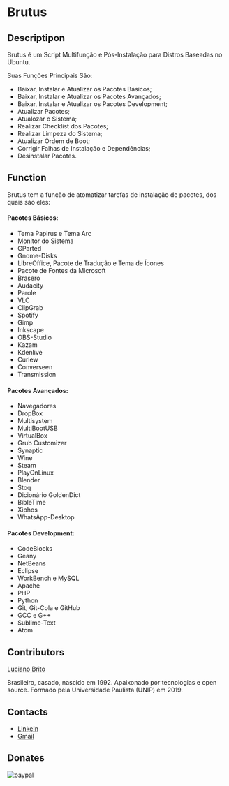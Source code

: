 # Brutus


## Descriptipon

Brutus é um Script Multifunção e Pós-Instalação para Distros Baseadas no Ubuntu.

Suas Funções Principais São:

* Baixar, Instalar e Atualizar os Pacotes Básicos;
* Baixar, Instalar e Atualizar os Pacotes Avançados;
* Baixar, Instalar e Atualizar os Pacotes Development;
* Atualizar Pacotes;
* Atualozar o Sistema;
* Realizar Checklist dos Pacotes;
* Realizar Limpeza do Sistema;
* Atualizar Ordem de Boot;
* Corrigir Falhas de Instalação e Dependências;
* Desinstalar Pacotes.

## Function

Brutus tem a função de atomatizar tarefas de instalação de pacotes, dos quais são eles:

#### Pacotes Básicos:

* Tema Papirus e Tema Arc          
* Monitor do Sistema               
* GParted                          
* Gnome-Disks
* LibreOffice, Pacote de Tradução e Tema de Ícones
* Pacote de Fontes da Microsoft
* Brasero                          
* Audacity                         
* Parole                           
* VLC
* ClipGrab
* Spotify
* Gimp
* Inkscape
* OBS-Studio
* Kazam
* Kdenlive
* Curlew                           
* Converseen
* Transmission


#### Pacotes Avançados:

* Navegadores                      
* DropBox                          
* Multisystem                      
* MultiBootUSB
* VirtualBox
* Grub Customizer
* Synaptic
* Wine
* Steam                            
* PlayOnLinux                     
* Blender
* Stoq
* Dicionário GoldenDict            
* BibleTime
* Xiphos
* WhatsApp-Desktop


#### Pacotes Development:

* CodeBlocks                       
* Geany                            
* NetBeans                         
* Eclipse                          
* WorkBench e MySQL
* Apache
* PHP
* Python
* Git, Git-Cola e GitHub           
* GCC e G++
* Sublime-Text
* Atom

## Contributors

[Luciano Brito](https://github.com/LucianoAparecidoBritoGuedes/)

Brasileiro, casado, nascido em 1992. Apaixonado por tecnologias e open source. Formado pela Universidade Paulista (UNIP) em 2019.


## Contacts

- [LinkeIn](https://www.linkedin.com/in/luciano-brito-76379374/)
- [Gmail](lucianobrito.dev@gmail.com)


## Donates

[![paypal](https://www.paypalobjects.com/en_US/i/btn/btn_donateCC_LG.gif)](https://www.paypal.com/cgi-bin/webscr?cmd=_s-xclic&hosted_button_id=UTMFZUHX6EUGE)

